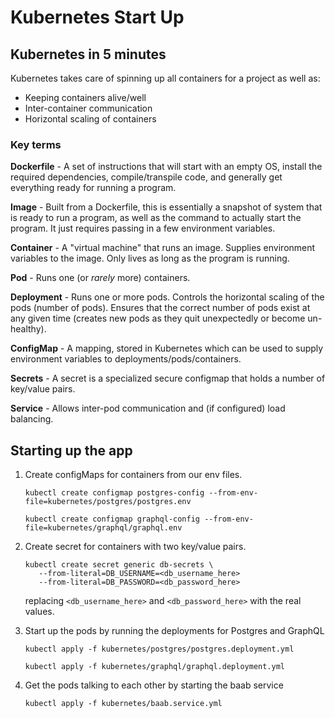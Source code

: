 # Kubernetes Start Up

## Kubernetes in 5 minutes

Kubernetes takes care of spinning up all containers for a project as well as:

- Keeping containers alive/well
- Inter-container communication
- Horizontal scaling of containers

### Key terms

**Dockerfile** - A set of instructions that will start with an empty OS, install the required dependencies, compile/transpile code, and generally get everything ready for running a program.

**Image** - Built from a Dockerfile, this is essentially a snapshot of system that is ready to run a program, as well as the command to actually start the program. It just requires passing in a few environment variables.

**Container** - A "virtual machine" that runs an image. Supplies environment variables to the image. Only lives as long as the program is running.

**Pod** - Runs one (or _rarely_ more) containers.

**Deployment** - Runs one or more pods. Controls the horizontal scaling of the pods (number of pods). Ensures that the correct number of pods exist at any given time (creates new pods as they quit unexpectedly or become un-healthy).

**ConfigMap** - A mapping, stored in Kubernetes which can be used to supply environment variables to deployments/pods/containers.

**Secrets** - A secret is a specialized secure configmap that holds a number of key/value pairs.

**Service** - Allows inter-pod communication and (if configured) load balancing.

## Starting up the app

1. Create configMaps for containers from our env files.

   ```shell
   kubectl create configmap postgres-config --from-env-file=kubernetes/postgres/postgres.env
   ```

   ```shell
   kubectl create configmap graphql-config --from-env-file=kubernetes/graphql/graphql.env
   ```

2. Create secret for containers with two key/value pairs.

   ```shell
   kubectl create secret generic db-secrets \
      --from-literal=DB_USERNAME=<db_username_here>
      --from-literal=DB_PASSWORD=<db_password_here>
   ```

   replacing `<db_username_here>` and `<db_password_here>` with the real values.

3. Start up the pods by running the deployments for Postgres and GraphQL

   ```shell
   kubectl apply -f kubernetes/postgres/postgres.deployment.yml
   ```

   ```shell
   kubectl apply -f kubernetes/graphql/graphql.deployment.yml
   ```

4. Get the pods talking to each other by starting the baab service

   ```shell
   kubectl apply -f kubernetes/baab.service.yml
   ```
